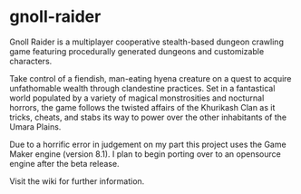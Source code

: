 # gnoll-raider

Gnoll Raider is a multiplayer cooperative stealth-based dungeon crawling game featuring procedurally generated dungeons and customizable characters. 

Take control of a fiendish, man-eating hyena creature on a quest to acquire unfathomable wealth through clandestine practices. Set in a fantastical world populated by a variety of magical monstrosities and nocturnal horrors, the game follows the twisted affairs of the Khurikash Clan as it tricks, cheats, and stabs its way to power over the other inhabitants of the Umara Plains.

Due to a horrific error in judgement on my part this project uses the Game Maker engine (version 8.1). I plan to begin porting over to an opensource engine after the beta release.

Visit the wiki for further information.
